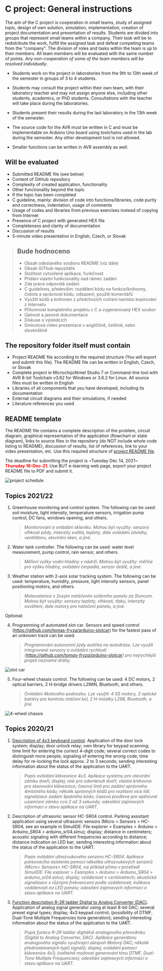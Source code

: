 # C project: General instructions

The aim of the C project is cooperation in small teams, study of assigned topic, design of own solution, simulation, implementation, creation of project documentation and presentation of results. Students are divided into groups that represent small teams within a company. Their task will be to redistribute the work, fulfill the assigned task and defeat competing teams from the "company". The division of roles and tasks within the team is up to their members. All team members will be evaluated with the same number of points. *Any non-cooperation of some of the team members will be resolved individually*.

* Students work on the project in laboratories from the 9th to 13th week of the semester in groups of 3 to 4 students.

* Students may consult the project within their own team, with their laboratory teacher and may not assign anyone else, including other students, academics, or PhD students. Consultations with the teacher will take place during the laboratories.

* Students present their results during the last laboratory in the 13th week of the semester.

* The source code for the AVR must be written in C and must be implementable on Arduino Uno board using toolchains used in the lab during the semester. Any other development tool is not allowed.

* Smaller functions can be written in AVR assembly as well.

## Will be evaluated

* Submitted README file (see below)
* Content of GitHub repository
* Complexity of created application, functionality
* Other functionality beyond the topic
* If the topic has been completed
* C guideline, mainly: division of code into functions/libraries, code purity and correctness, indentation, usage of comments
* Usage of codes and libraries from previous exercises instead of copying from Internet
* Presence of C project with generated HEX file
* Completeness and clarity of documentation
* Discussion of results
* 5-minute video presentation in English, Czech, or Slovak

> ## Bude hodnoceno
>
> * Obsah odeslaného souboru README (viz dále)
> * Obsah GiThub repozitáře
> * Složitost vytvořené aplikace, funkčnost
> * Přidání vlastní funkcionality nad rámec zadání
> * Zda práce odpovídá zadání
> * C guidelines, především: rozdělení kódu na funkce/knihovny, čistota a správnost kódu, odsazení, použití komentářů
> * Využití kódů a knihoven z předchozích cvičení namísto kopírování z internetu
> * Přítomnost kompletního projektu v C a vygenerovaný HEX soubor
> * Úplnost a jasnost dokumentace
> * Diskuse o výsledcích
> * 5minutová video prezentace v angličtině, češtině, nebo slovenštině
>

## The repository folder itself must contain

* Project README file according to the required structure (You will export and submit this file). The README file can be written in English, Czech, or Slovak
* Complete project in Microchip/Atmel Studio 7 or Command-line tool with AVR 8-bit Toolchain v3.62 for Windows or 3.6.2 for Linux. All source files must be written in English
* Libraries of all components that you have developed, including its documentation
* External circuit diagrams and their simulations, if needed
* Literature references you used

## README template

The README file contains a complete description of the problem, circuit diagram, graphical representation of the application (flowchart or state diagram), links to source files in the repository (do NOT include whole code listing to README), discussion of results, list of references, link to your video presentation, etc. Use this required structure of [project README file](Project.md).

The deadline for submitting the project is ~Tuesday Dec 14, 2021~ **<span style="color: red">Thursday 16-Dec-21</span>**. Use BUT e-learning web page, export your project README file to PDF and submit it.

![project schedule](Images/wavedrom.png)

## Topics 2021/22

1. Greenhouse monitoring and control system. The following can be used: soil moisture, light intensity, temperature sensors, irrigation pump control, DC fans, windows opening, and others.

   > *Monitorování a ovládání skleníku. Mohou být využity: senzory vlhkosti půdy, intenzity světla, teploty, dále ovládání závlahy, ventilátoru, otevírání oken, a jiné.*

2. Water tank controller. The following can be used: water level measurement, pump control, rain sensor, and others.

   > *Měření výšky vodní hladiny v nádrži. Mohou být využity: měřiče pro výšku hladiny, ovládání čerpadla, senzor deště, a jiné.*

3. Weather station with 2-axis solar tracking system. The following can be used: temperature, humidity, pressure, light intensity sensors, panel positioning motors, and others.

   > *Meteostanice s 2osým natáčením solárního panelu za Sluncem. Mohou být využity: sensory teploty, vlhkosti, tlaku, intenzity osvětlení, dale motory pro natočení panelu, a jiné.*

Optional:

4. Programming of automated slot car. Sensors and speed control (https://github.com/tomas-fryza/arduino-slotcar) for the fastest pass of an unknown track can be used.

   > *Programování autonomní jízdy autíčka na autodráze. Lze využít integrované senzory a ovládání rychlosti (https://github.com/tomas-fryza/arduino-slotcar) pro nejrychlejší projetí neznámé dráhy.*

![slot car](Images/slot_car.jpg)

5. Four-wheel chassis control. The following can be used: 4 DC motors, 2 optical barriers, 2 H-bridge drivers L298N, Bluetooth, and others.

   > *Ovládání 4kolového podvozku. Lze využít: 4 SS motory, 2 optické bariéry pro kontrolu otáčení kol, 2 H-můstky L298, Bluetooth, a jiné.*

![4-wheel chassis](Images/four-wheel.jpg)

## Topics 2020/21

1. [Description of 4x3 keyboard control](https://github.com/dkorbey/Door-Lock-Project). Application of the door lock system; display; door unlock relay; own library for keypad scanning; time limit for entering the correct 4-digit code; several correct codes to distinguish more people; signaling of entering the wrong code; time delay for re-locking the lock approx. 2 to 3 seconds; sending interesting information about the status of the application to the UART.

   > *Popis ovládání klávesnice 4x3. Aplikace systému pro otevírání zámku dveří; displej; relé pro odemknutí dveří; vlastní knihovna pro skenování klávesnice; časový limit pro zadání správného 4místného kódu; několik správných kódů pro rozlišení více lidí; signalizace zadání špatného kódu; časová prodleva pro opětovné uzamčení zámku cca 2 až 3 sekundy; odesílání zajímavých informací o stavu aplikace na UART.*
   >

2. Description of ultrasonic sensor HC-SR04 control. Parking assistant application using several ultrasonic sensors (Micro > Sensors > HC-SR04, see an example in SimulIDE: File explorer > Examples > Arduino > Arduino_SR04 > arduino_sr04.simu); display; distance in centimeters; acoustic signaling with different frequencies according to distance; distance indication on LED bar; sending interesting information about the status of the application to the UART.

   > *Popis ovládání ultrazvukového senzoru HC-SR04. Aplikace parkovacího asistenta pomocí několika ultrazvukových senzorů (Micro> Sensors> HC-SR04, viz příklad přímo v prostředí SimulIDE: File explorer > Examples > Arduino > Arduino_SR04 > arduino_sr04.simu); displej; vzdálenost v centimetrech; akustická signalizace s různými frekvencemi podle vzdálenosti; indikace vzdálenosti na LED panelu; odesílání zajímavých informací o stavu aplikace na UART.*
   >

3. [Function description R-2R ladder Digital to Analog Converter (DAC)](https://github.com/vymaztom/Digital-electronics-2/tree/master/Labs/Projekt). Application of analog signal generator using at least 8-bit DAC; several preset signal types; display; 4x3 keypad control; (possibility of DTMF, Dual-Tone Multiple Frequencies tone generation); sending interesting information about the status of the application to the UART.

   > *Popis funkce R-2R ladder digitálně analogového převodníku (Digital to Analog Converter, DAC). Aplikace generátoru analogového signálu využívající alespoň 8bitový DAC; několik přednastavených typů signálů; displej; ovládání pomocí klávesnice 4x3; (volitelně možnost generování tónu DTMF, Dual-Tone Multiple Frequencies); odesílání zajímavých informací o stavu aplikace na UART.*
   >
